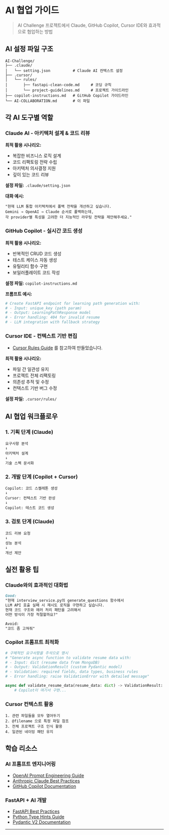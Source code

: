 # AI 협업 가이드

> AI Challenge 프로젝트에서 Claude, GitHub Copilot, Cursor IDE와 효과적으로 협업하는 방법

## AI 설정 파일 구조
```
AI-Challenge/
├── .claude/
│   └── setting.json          # Claude AI 컨텍스트 설정
├── .cursor/
│   └── rules/
│       ├── fastapi-clean-code.md     # 코딩 규칙
│       └── project-guidelines.md     # 프로젝트 가이드라인
├── copilot-instructions.md   # GitHub Copilot 가이드라인
└── AI-COLLABORATION.md       # 이 파일
```

## 각 AI 도구별 역할

### Claude AI - 아키텍처 설계 & 코드 리뷰
**최적 활용 시나리오:**
- 복잡한 비즈니스 로직 설계
- 코드 리팩토링 전략 수립
- 아키텍처 의사결정 지원
- 깊이 있는 코드 리뷰

**설정 파일:** `.claude/setting.json`

**대화 예시:**
```
"현재 LLM 통합 아키텍처에서 폴백 전략을 개선하고 싶습니다. 
Gemini → OpenAI → Claude 순서로 폴백하는데, 
각 provider별 특성을 고려한 더 지능적인 라우팅 전략을 제안해주세요."
```

### GitHub Copilot - 실시간 코드 생성
**최적 활용 시나리오:**
- 반복적인 CRUD 코드 생성
- 테스트 케이스 자동 생성
- 유틸리티 함수 구현
- 보일러플레이트 코드 작성

**설정 파일:** `copilot-instructions.md`

**프롬프트 예시:**
```python
# Create FastAPI endpoint for learning path generation with:
# - Input: unique_key (path param)
# - Output: LearningPathResponse model
# - Error handling: 404 for invalid resume
# - LLM integration with fallback strategy
```

### Cursor IDE - 컨텍스트 기반 편집
- [Cursor Rules Guide](https://github.com/PatrickJS/awesome-cursorrule) 를 참고하여 만들었습니다.

**최적 활용 시나리오:**
- 파일 간 일관성 유지
- 프로젝트 전체 리팩토링
- 의존성 추적 및 수정
- 컨텍스트 기반 버그 수정

**설정 파일:** `.cursor/rules/`

## AI 협업 워크플로우

### 1. 기획 단계 (Claude)
```
요구사항 분석
↓
아키텍처 설계
↓  
기술 스펙 문서화
```

### 2. 개발 단계 (Copilot + Cursor)
```
Copilot: 코드 스켈레톤 생성
↓
Cursor: 컨텍스트 기반 완성
↓
Copilot: 테스트 코드 생성
```

### 3. 검토 단계 (Claude)
```
코드 리뷰 요청
↓
성능 분석
↓
개선 제안
```


## 실전 활용 팁

### Claude와의 효과적인 대화법
```markdown
Good:
"현재 interview_service.py의 generate_questions 함수에서 
LLM API 호출 실패 시 재시도 로직을 구현하고 싶습니다.
현재 코드 구조와 에러 처리 패턴을 고려해서 
어떤 방식이 가장 적절할까요?"

Avoid:
"코드 좀 고쳐줘"
```

### Copilot 프롬프트 최적화
```python
# 구체적인 요구사항을 주석으로 명시
# "Generate async function to validate resume data with:
# - Input: dict (resume data from MongoDB)
# - Output: ValidationResult (custom Pydantic model)  
# - Validation: required fields, data types, business rules
# - Error handling: raise ValidationError with detailed message"

async def validate_resume_data(resume_data: dict) -> ValidationResult:
    # Copilot이 여기서 구현...
```

### Cursor 컨텍스트 활용
```
1. 관련 파일들을 모두 열어두기
2. @filename 으로 특정 파일 참조
3. 전체 프로젝트 구조 인식 활용
4. 일관된 네이밍 패턴 유지
```

## 학습 리소스

### AI 프롬프트 엔지니어링
- [OpenAI Prompt Engineering Guide](https://platform.openai.com/docs/guides/prompt-engineering)
- [Anthropic Claude Best Practices](https://docs.anthropic.com/claude/docs)
- [GitHub Copilot Documentation](https://docs.github.com/copilot)

### FastAPI + AI 개발
- [FastAPI Best Practices](https://github.com/zhanymkanov/fastapi-best-practices)
- [Python Type Hints Guide](https://docs.python.org/3/library/typing.html)
- [Pydantic V2 Documentation](https://docs.pydantic.dev/latest/)

---

